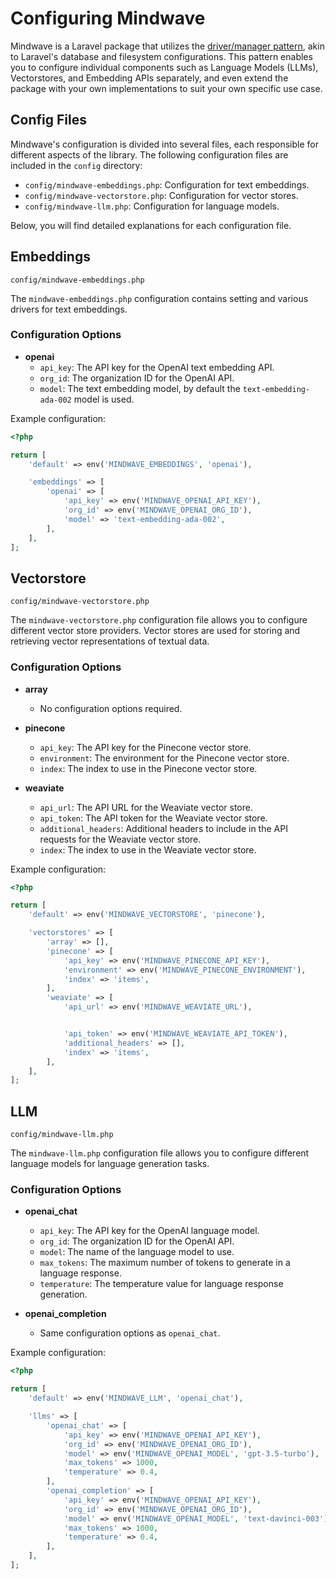 # Configuring Mindwave

Mindwave is a Laravel package that utilizes
the [driver/manager pattern](https://pineco.de/drivers-and-managers-in-laravel/), akin to Laravel's database and
filesystem configurations. This pattern enables you to configure individual components such as Language Models (LLMs),
Vectorstores, and Embedding APIs separately, and even extend the package with your own implementations to suit your
own specific use case.

## Config Files

Mindwave's configuration is divided into several files, each responsible for different aspects of the library. The
following configuration files are included in the `config` directory:

-   `config/mindwave-embeddings.php`: Configuration for text embeddings.
-   `config/mindwave-vectorstore.php`: Configuration for vector stores.
-   `config/mindwave-llm.php`: Configuration for language models.

Below, you will find detailed explanations for each configuration file.

## Embeddings

```
config/mindwave-embeddings.php
```

The `mindwave-embeddings.php` configuration contains setting and various drivers for text embeddings.

### Configuration Options

-   **openai**
    -   `api_key`: The API key for the OpenAI text embedding API.
    -   `org_id`: The organization ID for the OpenAI API.
    -   `model`: The text embedding model, by default the `text-embedding-ada-002` model is used.

Example configuration:

```php
<?php

return [
    'default' => env('MINDWAVE_EMBEDDINGS', 'openai'),

    'embeddings' => [
        'openai' => [
            'api_key' => env('MINDWAVE_OPENAI_API_KEY'),
            'org_id' => env('MINDWAVE_OPENAI_ORG_ID'),
            'model' => 'text-embedding-ada-002',
        ],
    ],
];
```

## Vectorstore

```
config/mindwave-vectorstore.php
```

The `mindwave-vectorstore.php` configuration file allows you to configure different vector store providers. Vector
stores are used for storing and retrieving vector representations of textual data.

### Configuration Options

-   **array**

    -   No configuration options required.

-   **pinecone**

    -   `api_key`: The API key for the Pinecone vector store.
    -   `environment`: The environment for the Pinecone vector store.
    -   `index`: The index to use in the Pinecone vector store.

-   **weaviate**
    -   `api_url`: The API URL for the Weaviate vector store.
    -   `api_token`: The API token for the Weaviate vector store.
    -   `additional_headers`: Additional headers to include in the API requests for the Weaviate vector store.
    -   `index`: The index to use in the Weaviate vector store.

Example configuration:

```php
<?php

return [
    'default' => env('MINDWAVE_VECTORSTORE', 'pinecone'),

    'vectorstores' => [
        'array' => [],
        'pinecone' => [
            'api_key' => env('MINDWAVE_PINECONE_API_KEY'),
            'environment' => env('MINDWAVE_PINECONE_ENVIRONMENT'),
            'index' => 'items',
        ],
        'weaviate' => [
            'api_url' => env('MINDWAVE_WEAVIATE_URL'),


            'api_token' => env('MINDWAVE_WEAVIATE_API_TOKEN'),
            'additional_headers' => [],
            'index' => 'items',
        ],
    ],
];
```

## LLM

```
config/mindwave-llm.php
```

The `mindwave-llm.php` configuration file allows you to configure different language models for language generation
tasks.

### Configuration Options

-   **openai_chat**

    -   `api_key`: The API key for the OpenAI language model.
    -   `org_id`: The organization ID for the OpenAI API.
    -   `model`: The name of the language model to use.
    -   `max_tokens`: The maximum number of tokens to generate in a language response.
    -   `temperature`: The temperature value for language response generation.

-   **openai_completion**
    -   Same configuration options as `openai_chat`.

Example configuration:

```php
<?php

return [
    'default' => env('MINDWAVE_LLM', 'openai_chat'),

    'llms' => [
        'openai_chat' => [
            'api_key' => env('MINDWAVE_OPENAI_API_KEY'),
            'org_id' => env('MINDWAVE_OPENAI_ORG_ID'),
            'model' => env('MINDWAVE_OPENAI_MODEL', 'gpt-3.5-turbo'),
            'max_tokens' => 1000,
            'temperature' => 0.4,
        ],
        'openai_completion' => [
            'api_key' => env('MINDWAVE_OPENAI_API_KEY'),
            'org_id' => env('MINDWAVE_OPENAI_ORG_ID'),
            'model' => env('MINDWAVE_OPENAI_MODEL', 'text-davinci-003'),
            'max_tokens' => 1000,
            'temperature' => 0.4,
        ],
    ],
];
```

